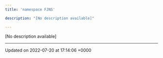 ```yaml
---
title: 'namespace FJNS'

description: "[No description available]"

---
```







[No description available]






-------------------------------

Updated on 2022-07-20 at 17:14:06 +0000
